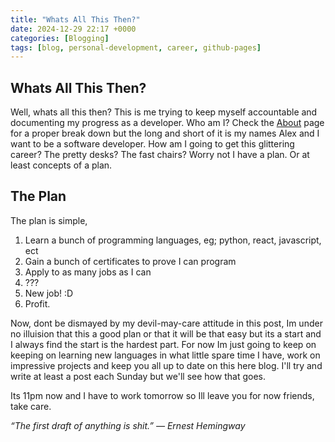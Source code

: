 ```yaml
---
title: "Whats All This Then?"
date: 2024-12-29 22:17 +0000
categories: [Blogging]
tags: [blog, personal-development, career, github-pages]
---
```


## Whats All This Then?

Well, whats all this then? This is me trying to keep myself accountable and documenting my progress as a developer. Who am I? Check the [About](https://alexthemeh.github.io/about/) page for a proper break down but the long and short of it is my names Alex and I want to be a software developer.
How am I going to get this glittering career? The pretty desks? The fast chairs? Worry not I have a plan. Or at least concepts of a plan.

## The Plan

The plan is simple,

1. Learn a bunch of programming languages, eg; python, react, javascript, ect
2. Gain a bunch of certificates to prove I can program
3. Apply to as many jobs as I can
4. ???
5. New job! :D
6. Profit.

Now, dont be dismayed by my devil-may-care attitude in this post, Im under no illuision that this a good plan or that it will be that easy but its a start and I always find the start is the hardest part.
For now Im just going to keep on keeping on learning new languages in what little spare time I have, work on impressive projects and keep you all up to date on this here blog. I'll try and write at least a post each Sunday but we'll see how that goes.

Its 11pm now and I have to work tomorrow so Ill leave you for now friends, take care.

_“The first draft of anything is shit.” ― Ernest Hemingway_

<script src="https://giscus.app/client.js"
        data-repo="AlexTheMeh/AlexTheMeh.github.io"
        data-repo-id="R_kgDONjqiCQ"
        data-category="General"
        data-category-id="DIC_kwDONjqiCc4ClmTh"
        data-mapping="pathname"
        data-strict="0"
        data-reactions-enabled="1"
        data-emit-metadata="0"
        data-input-position="top"
        data-theme="light"
        data-lang="en"
        data-loading="lazy"
        crossorigin="anonymous"
        async>
</script>
